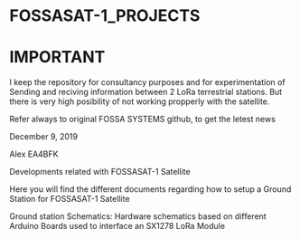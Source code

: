 # FOSSASAT-1_PROJECTS

# IMPORTANT

I keep the repository for consultancy purposes and for experimentation of Sending and reciving information between 2 LoRa terrestrial stations. But there is very high posibility of not working propperly with the satellite.

Refer always to original FOSSA SYSTEMS github, to get the letest news

December 9, 2019

Alex
EA4BFK

Developments related with FOSSASAT-1 Satellite

Here you will find the different documents regarding how to setup a Ground Station for FOSSASAT-1 Satellite

Ground station Schematics: Hardware schematics based on different Arduino Boards used to interface an SX1278 LoRa Module


    
